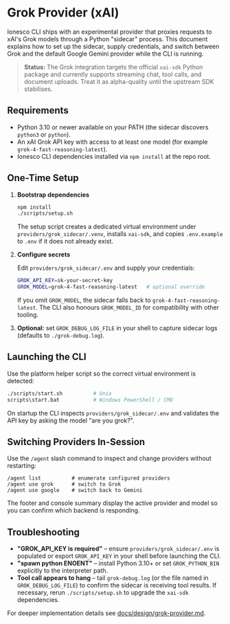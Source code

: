 # Grok Provider (xAI)

Ionesco CLI ships with an experimental provider that proxies requests to xAI's
Grok models through a Python "sidecar" process. This document explains how to
set up the sidecar, supply credentials, and switch between Grok and the default
Google Gemini provider while the CLI is running.

> **Status:** The Grok integration targets the official `xai-sdk` Python
> package and currently supports streaming chat, tool calls, and document
> uploads. Treat it as alpha-quality until the upstream SDK stabilises.

## Requirements

- Python 3.10 or newer available on your PATH (the sidecar discovers `python3`
  or `python`).
- An xAI Grok API key with access to at least one model (for example
  `grok-4-fast-reasoning-latest`).
- Ionesco CLI dependencies installed via `npm install` at the repo root.

## One-Time Setup

1. **Bootstrap dependencies**

   ```bash
   npm install
   ./scripts/setup.sh
   ```

   The setup script creates a dedicated virtual environment under
   `providers/grok_sidecar/.venv`, installs `xai-sdk`, and copies
   `.env.example` to `.env` if it does not already exist.

2. **Configure secrets**

   Edit `providers/grok_sidecar/.env` and supply your credentials:

   ```bash
   GROK_API_KEY=sk-your-secret-key
   GROK_MODEL=grok-4-fast-reasoning-latest   # optional override
   ```

   If you omit `GROK_MODEL`, the sidecar falls back to
   `grok-4-fast-reasoning-latest`. The CLI also honours `GROK_MODEL_ID` for
   compatibility with other tooling.

3. **Optional:** set `GROK_DEBUG_LOG_FILE` in your shell to capture sidecar logs
   (defaults to `./grok-debug.log`).

## Launching the CLI

Use the platform helper script so the correct virtual environment is detected:

```bash
./scripts/start.sh          # Unix
scripts\start.bat           # Windows PowerShell / CMD
```

On startup the CLI inspects `providers/grok_sidecar/.env` and validates the API
key by asking the model "are you grok?".

## Switching Providers In-Session

Use the `/agent` slash command to inspect and change providers without
restarting:

```text
/agent list          # enumerate configured providers
/agent use grok      # switch to Grok
/agent use google    # switch back to Gemini
```

The footer and console summary display the active provider and model so you can
confirm which backend is responding.

## Troubleshooting

- **"GROK_API_KEY is required"** – ensure `providers/grok_sidecar/.env` is
  populated or export `GROK_API_KEY` in your shell before launching the CLI.
- **"spawn python ENOENT"** – install Python 3.10+ or set `GROK_PYTHON_BIN`
  explicitly to the interpreter path.
- **Tool call appears to hang** – tail `grok-debug.log` (or the file named in
  `GROK_DEBUG_LOG_FILE`) to confirm the sidecar is receiving tool results. If
  necessary, rerun `./scripts/setup.sh` to upgrade the `xai-sdk` dependencies.

For deeper implementation details see
[docs/design/grok-provider.md](../design/grok-provider.md).
